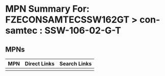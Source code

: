 



# MPN Summary For: FZECONSAMTECSSW162GT > con-samtec : SSW-106-02-G-T

## MPNs
  

|MPN|Direct Links|Search Links|
| :--- | :--- | :--- |
||||
